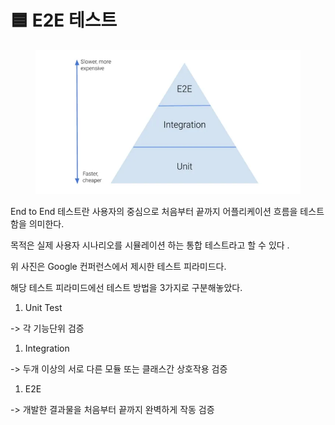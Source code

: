 # 🟦 E2E 테스트

<figure><img src="../../.gitbook/assets/image (36).png" alt=""><figcaption></figcaption></figure>

End to End 테스트란 사용자의 중심으로 처음부터 끝까지 어플리케이션 흐름을 테스트 함을 의미한다.

목적은 실제 사용자 시나리오를 시뮬레이션 하는 통합 테스트라고 할 수 있다 .



위 사진은 Google 컨퍼런스에서 제시한 테스트 피라미드다.

해당 테스트 피라미드에선 테스트 방법을 3가지로 구분해놓았다.

1. Unit Test&#x20;

\-> 각 기능단위 검증

1. &#x20;Integration&#x20;

\-> 두개 이상의 서로 다른 모듈 또는 클래스간 상호작용 검증

1. E2E&#x20;

\-> 개발한 결과물을 처음부터 끝까지 완벽하게 작동 검증

